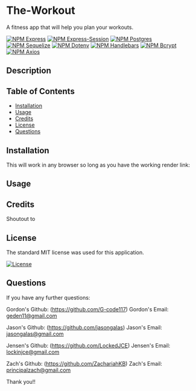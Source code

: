 # The-Workout
A fitness app that will help you plan your workouts.

 [![NPM Express](https://img.shields.io/badge/NPM-Express-orange.svg)](https://www.npmjs.com/package/express)
 [![NPM Express-Session](https://img.shields.io/badge/NPM-ExpressSession-orange.svg)](https://www.npmjs.com/package/express-session)
 [![NPM Postgres](https://img.shields.io/badge/NPM-Postgres-orange.svg)](https://www.npmjs.com/package/pg)
 [![NPM Sequelize](https://img.shields.io/badge/NPM-Sequelize-orange.svg)](https://www.npmjs.com/package/sequelize)
 [![NPM Dotenv](https://img.shields.io/badge/NPM-Dotenv-orange.svg)](https://www.npmjs.com/package/dotenv)
 [![NPM Handlebars](https://img.shields.io/badge/NPM-Handlebars-orange.svg)](https://www.npmjs.com/package/handlebars)
 [![NPM Bcrypt](https://img.shields.io/badge/NPM-Bcrypt-orange.svg)](https://www.npmjs.com/package/bcrypt)
 [![NPM Axios](https://img.shields.io/badge/NPM-Axios-orange.svg)](https://www.npmjs.com/package/axios)

## Description


## Table of Contents

  * [Installation](#installation)
  * [Usage](#usage)
  * [Credits](#credits)
  * [License](#license)
  * [Questions](#questions)

## Installation

This will work in any browser so long as you have the working render link:

## Usage



## Credits

Shoutout to 

## License

The standard MIT license was used for this application.

[![License](https://img.shields.io/badge/license-MIT-white.svg)](https://choosealicense.com/licenses/mit/) 

## Questions

If you have any further questions:

Gordon's Github: (https://github.com/G-code117)
Gordon's Email: geden11@gmail.com

Jason's Github: (https://github.com/jasongalas) 
Jason's Email: jasongalas@gmail.com

Jensen's Github: (https://github.com/LockedJCE)
Jensen's Email: lockinjce@gmail.com

Zach's Github: (https://github.com/ZachariahKB)
Zach's Email: principalzach@gmail.com

Thank you!!